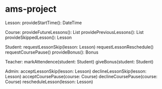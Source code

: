 # ams-project


Lesson: 
  provideStartTime(): DateTime
  
Course:
  provideFutureLessons(): List<Lesson>
  providePreviousLessons(): List<Lesson>
  provideSkippedLesson(): Lesson
  
  
Student:
  requestLessonSkip(lesson: Lesson)
  requestLessonReschedule()
  requestCoursePause()
  provideBonus(): Bonus
  
Teacher: 
  markAttendence(student: Student)
  giveBonus(student: Student)

Admin: 
  acceptLessonSkip(lesson: Lesson)
  declineLessonSkip(lesson: Lesson)
  acceptCoursePause(course: Course)
  declineCoursePause(course: Course)
  rescheduleLesson(lesson: Lesson)

